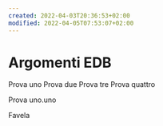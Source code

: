 ```yaml
---
created: 2022-04-03T20:36:53+02:00
modified: 2022-04-05T07:53:07+02:00
---
```


# Argomenti EDB

Prova uno
Prova due
Prova tre
Prova quattro

Prova uno.uno

Favela
